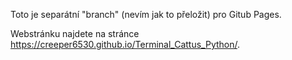 Toto je separátní "branch" (nevím jak to přeložit) pro Gitub Pages.

Webstránku najdete na stránce <https://creeper6530.github.io/Terminal_Cattus_Python/>.
